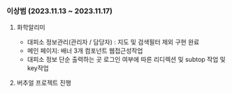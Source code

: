 
### 이상범 (2023.11.13 ~ 2023.11.17)

1. 화학알리미
	- 대피소 정보관리(관리자 / 담당자) : 지도 및 검색필터 제외 구현 완료
	- 메인 페이지: 배너 3개 컴포넌트 웹접근성작업
	- 대피소 정보 단순 출력하는 곳 로그인 여부에 따른 리디렉션 및 subtop 작업 및 key작업

2. 버추얼 프로젝트 진행